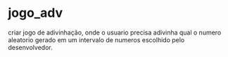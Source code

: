 # jogo_adv
criar jogo de adivinhação, onde o usuario precisa adivinha qual o numero aleatorio gerado em um intervalo de numeros escolhido pelo desenvolvedor.
